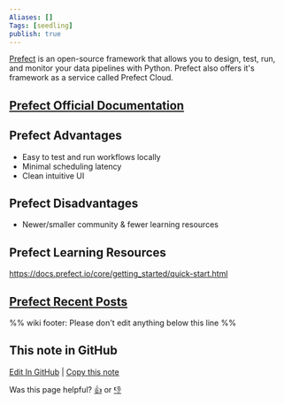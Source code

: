 ```yaml
---
Aliases: []
Tags: [seedling]
publish: true
---
```


[Prefect](https://www.prefect.io/) is an open-source framework that allows you to design, test, run, and monitor your data pipelines with Python. Prefect also offers it's framework as a service called Prefect Cloud.

## [Prefect Official Documentation](https://docs.prefect.io/core/)

## Prefect Advantages

- Easy to test and run workflows locally
- Minimal scheduling latency
- Clean intuitive UI

## Prefect Disadvantages

- Newer/smaller community & fewer learning resources

## Prefect Learning Resources

https://docs.prefect.io/core/getting_started/quick-start.html

## [Prefect Recent Posts](https://www.reddit.com/r/dataengineering/search/?q=Prefect&restrict_sr=1&sr_nsfw=)

%% wiki footer: Please don't edit anything below this line %%

## This note in GitHub

<span class="git-footer">[Edit In GitHub](https://github.dev/data-engineering-community/data-engineering-wiki/blob/main/Tools/Prefect.md "git-hub-edit-note") | [Copy this note](https://raw.githubusercontent.com/data-engineering-community/data-engineering-wiki/main/Tools/Prefect.md "git-hub-copy-note")</span>

<span class="git-footer">Was this page helpful?
[👍](https://tally.so/r/mOaxjk?rating=Yes&url=https://dataengineering.wiki/Tools/Prefect) or [👎](https://tally.so/r/mOaxjk?rating=No&url=https://dataengineering.wiki/Tools/Prefect)</span>
